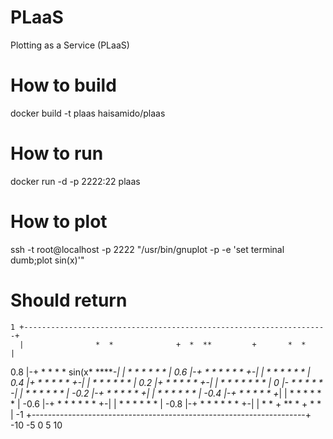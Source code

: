 # PLaaS
Plotting as a Service (PLaaS)

# How to build
docker build -t plaas haisamido/plaas

# How to run
docker run -d -p 2222:22 plaas

# How to plot
ssh -t root@localhost -p 2222 "/usr/bin/gnuplot -p -e 'set terminal dumb;plot sin(x)'"

# Should return
    1 +--------------------------------------------------------------------+
      |                *  *              +  *  **         +       *  *     |
  0.8 |-+             *   *                 *    *          sin(x* *******-|
      |              *     *                *    *               *    *    |
  0.6 |-+            *      *              *     *               *     * +-|
      |              *      *             *       *             *       *  |
  0.4 |*+            *      *             *       *             *       *+-|
      |*            *        *            *        *           *        *  |
  0.2 |*+           *        *            *        *           *        *+-|
      | *          *          *          *         *          *          * |
    0 |-*          *          *          *         *          *          *-|
      |  *         *          *         *           *         *           *|
 -0.2 |-+*         *          *         *           *         *          +*|
      |  *        *            *       *             *       *            *|
 -0.4 |-+*        *            *       *             *       *           +*|
      |   *      *              *      *             *      *              |
 -0.6 |-+ *     *               *     *              *      *            +-|
      |    *    *               *     *               *     *              |
 -0.8 |-+   *   *                *   *                 *   *             +-|
      |     *  *       +         **  *   +             *  *                |
   -1 +--------------------------------------------------------------------+
     -10              -5                 0                5                10
